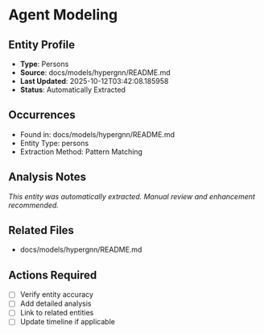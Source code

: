 # Agent Modeling

## Entity Profile
- **Type**: Persons
- **Source**: docs/models/hypergnn/README.md
- **Last Updated**: 2025-10-12T03:42:08.185958
- **Status**: Automatically Extracted

## Occurrences
- Found in: docs/models/hypergnn/README.md
- Entity Type: persons
- Extraction Method: Pattern Matching

## Analysis Notes
*This entity was automatically extracted. Manual review and enhancement recommended.*

## Related Files
- docs/models/hypergnn/README.md

## Actions Required
- [ ] Verify entity accuracy
- [ ] Add detailed analysis
- [ ] Link to related entities
- [ ] Update timeline if applicable
